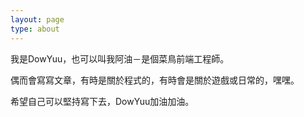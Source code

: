 ```yaml
---
layout: page
type: about
---
```


我是DowYuu，也可以叫我阿油－是個菜鳥前端工程師。

偶而會寫寫文章，有時是關於程式的，有時會是關於遊戲或日常的，嘿嘿。

希望自己可以堅持寫下去，DowYuu加油加油。
